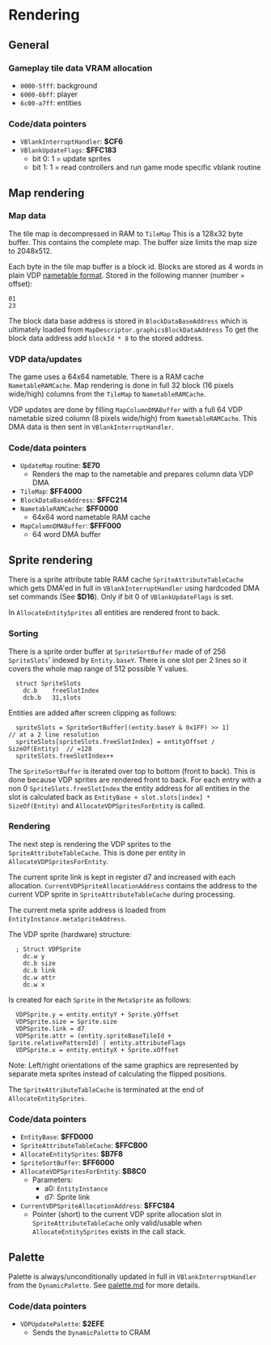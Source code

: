 # Rendering 

## General

### Gameplay tile data VRAM allocation
- `0000-5fff`: background
- `6000-6bff`: player
- `6c00-a7ff`: entities

### Code/data pointers
- `VBlankInterruptHandler`: **$CF6**
- `VBlankUpdateFlags`: **$FFC183**
    - bit 0: 1 = update sprites
    - bit 1: 1 = read controllers and run game mode specific vblank routine

## Map rendering

### Map data 
The tile map is decompressed in RAM to `TileMap` 
This is a 128x32 byte buffer. This contains the complete map. The buffer size limits the map size to 2048x512.

Each byte in the tile map buffer is a block id. Blocks are stored as 4 words in plain VDP [nametable format](https://plutiedev.com/tile-id). Stored in the following manner (number = offset):
```
01
23
```  

The block data base address is stored in `BlockDataBaseAddress` which is ultimately loaded from `MapDescriptor.graphicsBlockDataAddress`
To get the block data address add `blockId * 8` to the stored address.

### VDP data/updates
The game uses a 64x64 nametable. There is a RAM cache `NametableRAMCache`. 
Map rendering is done in full 32 block (16 pixels wide/high) columns from the `TileMap` to `NametableRAMCache`.

VDP updates are done by filling `MapColumnDMABuffer` with a full 64 VDP nametable sized column (8 pixels wide/high) from `NametableRAMCache`.
This DMA data is then sent in `VBlankInterruptHandler`.

### Code/data pointers
- `UpdateMap` routine: **$E70**
  - Renders the map to the nametable and prepares column data VDP DMA
- `TileMap`: **$FF4000**
- `BlockDataBaseAddress`: **$FFC214**
- `NametableRAMCache`: **$FF0000**
  - 64x64 word nametable RAM cache
- `MapColumnDMABuffer`: **$FFF000**
  - 64 word DMA buffer

## Sprite rendering

There is a sprite attribute table RAM cache `SpriteAttributeTableCache` which gets DMA'ed in full in `VBlankInterruptHandler` using hardcoded DMA set commands (See **$D16**).
Only if bit 0 of `VBlankUpdateFlags` is set.

In `AllocateEntitySprites` all entities are rendered front to back.

### Sorting
There is a sprite order buffer at `SpriteSortBuffer` made of of 256 `SpriteSlots`' indexed by `Entity.baseY`.
There is one slot per 2 lines so it covers the whole map range of 512 possible Y values.

```
  struct SpriteSlots
    dc.b    freeSlotIndex
    dcb.b   31,slots
```

Entities are added after screen clipping as follows:

```
  spriteSlots = SpriteSortBuffer[(entity.baseY & 0x1FF) >> 1]             // at a 2 line resolution
  spriteSlots[spriteSlots.freeSlotIndex] = entityOffset / SizeOf(Entity)  // =128
  spriteSlots.freeSlotIndex++
```

The `SpriteSortBuffer` is iterated over top to bottom (front to back). This is done because VDP sprites are rendered front to back.
For each entry with a non 0 `SpriteSlots.freeSlotIndex` the entity address for all entities in the slot is calculated back as `EntityBase + slot.slots[index] * SizeOf(Entity)` and `AllocateVDPSpritesForEntity` is called.  

### Rendering
The next step is rendering the VDP sprites to the `SpriteAttributeTableCache`.
This is done per entity in `AllocateVDPSpritesForEntity`.

The current sprite link is kept in register d7 and increased with each allocation.
`CurrentVDPSpriteAllocationAddress` contains the address to the current VDP sprite in `SpriteAttributeTableCache` during processing.

The current meta sprite address is loaded from `EntityInstance.metaSpriteAddress`.

The VDP sprite (hardware) structure:

```
  ; Struct VDPSprite
    dc.w y
    dc.b size
    dc.b link
    dc.w attr
    dc.w x
```

Is created for each `Sprite` in the `MetaSprite` as follows:

```
  VDPSprite.y = entity.entityY + Sprite.yOffset
  VDPSprite.size = Sprite.size
  VDPSprite.link = d7
  VDPSprite.attr = (entity.spriteBaseTileId + Sprite.relativePatternId) | entity.attributeFlags
  VDPSprite.x = entity.entityX + Sprite.xOffset
```

Note: Left/right orientations of the same graphics are represented by separate meta sprites instead of calculating the flipped positions.

The `SpriteAttributeTableCache` is terminated at the end of `AllocateEntitySprites`.

### Code/data pointers
- `EntityBase`: **$FFD000**
- `SpriteAttributeTableCache`: **$FFCB00**
- `AllocateEntitySprites`: **$B7F8**
- `SpriteSortBuffer`: **$FF6000**
- `AllocateVDPSpritesForEntity`: **$B8C0**
  - Parameters:
    - a0: `EntityInstance`
    - d7: Sprite link
- `CurrentVDPSpriteAllocationAddress`: **$FFC184**
  - Pointer (short) to the current VDP sprite allocation slot in `SpriteAttributeTableCache` only valid/usable when `AllocateEntitySprites` exists in the call stack.

## Palette 
Palette is always/unconditionally updated in full in `VBlankInterruptHandler` from the `DynamicPalette`.
See [palette.md](./palette.md) for more details.

### Code/data pointers
- `VDPUpdatePalette`: **$2EFE**
  - Sends the `DynamicPalette` to CRAM